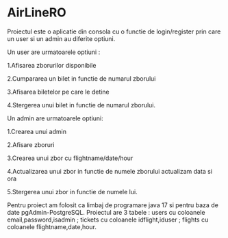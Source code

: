# AirLineRO
Proiectul este o aplicatie din consola cu o functie de login/register prin care un user si un admin au diferite optiuni.

Un user are urmatoarele optiuni :

1.Afisarea zborurilor disponibile

2.Cumpararea un bilet in functie de numarul zborului

3.Afisarea biletelor pe care le detine 

4.Stergerea unui bilet in functie de numarul zborului.


Un admin are urmatoarele optiuni:

1.Crearea unui admin

2.Afisare zboruri

3.Crearea unui zbor cu flightname/date/hour

4.Actualizarea unui zbor in functie de numele zborului actualizam data si ora

5.Stergerea unui zbor in functie de numele lui.


Pentru proiect am folosit ca limbaj de programare java 17 si pentru baza de date pgAdmin-PostgreSQL.
Proiectul are 3 tabele : users cu coloanele email,password,isadmin ; tickets cu coloanele idflight,iduser  ; flights cu coloanele flightname,date,hour.

